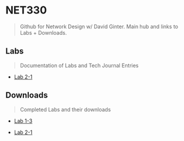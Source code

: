 # NET330
> Github for Network Design w/ David Ginter. Main hub and links to Labs + Downloads.
## Labs
> Documentation of Labs and Tech Journal Entries

* [Lab 2-1](https://github.com/seabar24/NET330/wiki/Lab-2‐1)

## Downloads
> Completed Labs and their downloads
* [Lab 1-3](https://champlain.instructure.com/courses/2088102/assignments/31053540/submissions/4076874?download=281735857)

* [Lab 2-1](https://champlain.instructure.com/courses/2088102/assignments/31053546/submissions/4076874?download=281835115)
